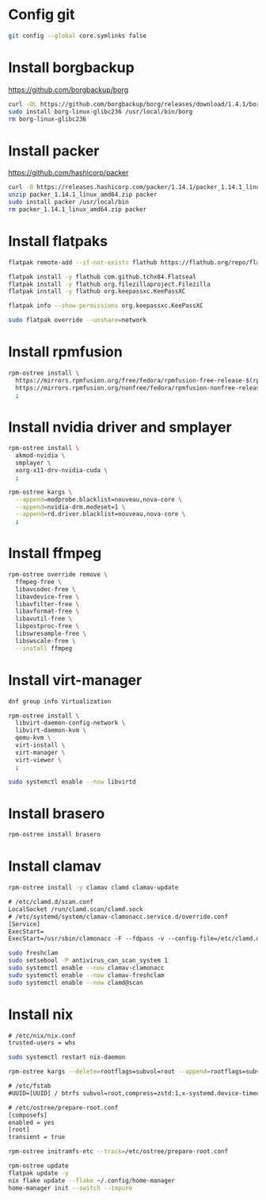 # Config git
```sh
git config --global core.symlinks false
```
# Install borgbackup
https://github.com/borgbackup/borg
```sh
curl -OL https://github.com/borgbackup/borg/releases/download/1.4.1/borg-linux-glibc236
sudo install borg-linux-glibc236 /usr/local/bin/borg
rm borg-linux-glibc236
```
# Install packer
https://github.com/hashicorp/packer
```sh
curl -O https://releases.hashicorp.com/packer/1.14.1/packer_1.14.1_linux_amd64.zip
unzip packer_1.14.1_linux_amd64.zip packer
sudo install packer /usr/local/bin
rm packer_1.14.1_linux_amd64.zip packer
```
# Install flatpaks
```sh
flatpak remote-add --if-not-exists flathub https://flathub.org/repo/flathub.flatpakrepo
```
```sh
flatpak install -y flathub com.github.tchx84.Flatseal
flatpak install -y flathub org.filezillaproject.Filezilla
flatpak install -y flathub org.keepassxc.KeePassXC
```
```sh
flatpak info --show-permissions org.keepassxc.KeePassXC
```
```sh
sudo flatpak override --unshare=network
```
# Install rpmfusion
```sh
rpm-ostree install \
  https://mirrors.rpmfusion.org/free/fedora/rpmfusion-free-release-$(rpm -E %fedora).noarch.rpm \
  https://mirrors.rpmfusion.org/nonfree/fedora/rpmfusion-nonfree-release-$(rpm -E %fedora).noarch.rpm \
  ;
```
# Install nvidia driver and smplayer
```sh
rpm-ostree install \
  akmod-nvidia \
  smplayer \
  xorg-x11-drv-nvidia-cuda \
  ;
```
```sh
rpm-ostree kargs \
  --append=modprobe.blacklist=nouveau,nova-core \
  --append=nvidia-drm.modeset=1 \
  --append=rd.driver.blacklist=nouveau,nova-core \
  ;
```
# Install ffmpeg
```sh
rpm-ostree override remove \
  ffmpeg-free \
  libavcodec-free \
  libavdevice-free \
  libavfilter-free \
  libavformat-free \
  libavutil-free \
  libpostproc-free \
  libswresample-free \
  libswscale-free \
  --install ffmpeg
```
# Install virt-manager
```sh
dnf group info Virtualization
```
```sh
rpm-ostree install \
  libvirt-daemon-config-network \
  libvirt-daemon-kvm \
  qemu-kvm \
  virt-install \
  virt-manager \
  virt-viewer \
  ;
```
```sh
sudo systemctl enable --now libvirtd
```
# Install brasero
```sh
rpm-ostree install brasero
```
# Install clamav
```sh
rpm-ostree install -y clamav clamd clamav-update
```
```txt
# /etc/clamd.d/scan.conf
LocalSocket /run/clamd.scan/clamd.sock
# /etc/systemd/system/clamav-clamonacc.service.d/override.conf
[Service]
ExecStart=
ExecStart=/usr/sbin/clamonacc -F --fdpass -v --config-file=/etc/clamd.d/scan.conf
```
```sh
sudo freshclam
sudo setsebool -P antivirus_can_scan_system 1
sudo systemctl enable --now clamav-clamonacc
sudo systemctl enable --now clamav-freshclam
sudo systemctl enable --now clamd@scan
```
# Install nix
```txt
# /etc/nix/nix.conf
trusted-users = whs
```
```sh
sudo systemctl restart nix-daemon
```
```sh
rpm-ostree kargs --delete=rootflags=subvol=root --append=rootflags=subvol=root,compress=zstd:1
```
```txt
# /etc/fstab
#UUID=[UUID] / btrfs subvol=root,compress=zstd:1,x-systemd.device-timeout=0,ro 0 0
```
```txt
# /etc/ostree/prepare-root.conf
[composefs]
enabled = yes
[root]
transient = true
```
```sh
rpm-ostree initramfs-etc --track=/etc/ostree/prepare-root.conf
```
```sh
rpm-ostree update
flatpak update -y
nix flake update --flake ~/.config/home-manager
home-manager init --switch --impure
```
